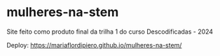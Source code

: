 # mulheres-na-stem

Site feito como produto final da trilha 1 do curso Descodificadas - 2024

Deploy: https://mariaflordipiero.github.io/mulheres-na-stem/ 
